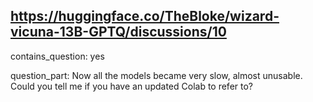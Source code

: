 ## https://huggingface.co/TheBloke/wizard-vicuna-13B-GPTQ/discussions/10

contains_question: yes

question_part: Now all the models became very slow, almost unusable. Could you tell me if you have an updated Colab to refer to?